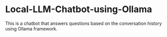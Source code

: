 # Local-LLM-Chatbot-using-Ollama
This is a chatbot that answers questions based on the conversation history using Ollama framework.
